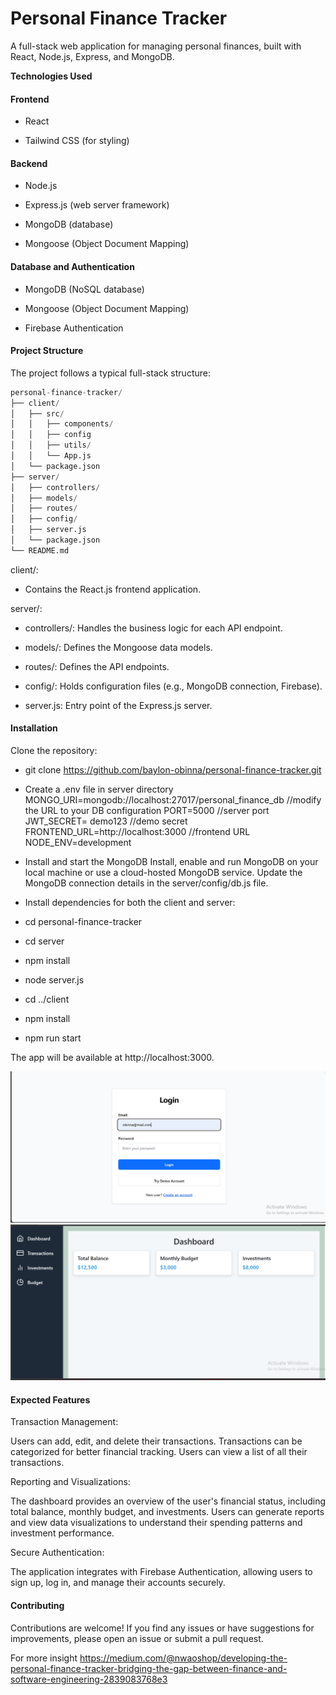 # Personal Finance Tracker

A full-stack web application for managing personal finances, built with React, Node.js, Express, and MongoDB.

**Technologies Used**

#### Frontend

- React

- Tailwind CSS (for styling)

#### Backend

- Node.js

- Express.js (web server framework)

- MongoDB (database)

- Mongoose (Object Document Mapping)
 
#### Database and Authentication

- MongoDB (NoSQL database)

- Mongoose (Object Document Mapping)

- Firebase Authentication

#### Project Structure

The project follows a typical full-stack structure:

```python
personal-finance-tracker/
├── client/
│   ├── src/
│   │   ├── components/
│   │   ├── config
│   │   ├── utils/
│   │   └── App.js
│   └── package.json
├── server/
│   ├── controllers/
│   ├── models/
│   ├── routes/
│   ├── config/
│   ├── server.js
│   └── package.json
└── README.md
```

client/: 

- Contains the React.js frontend application.


server/:

- controllers/: Handles the business logic for each API endpoint.

- models/: Defines the Mongoose data models.

- routes/: Defines the API endpoints.

- config/: Holds configuration files (e.g., MongoDB connection, Firebase).

- server.js: Entry point of the Express.js server.

#### Installation

Clone the repository:

- git clone https://github.com/baylon-obinna/personal-finance-tracker.git

- Create a .env file in server directory
    MONGO_URI=mongodb://localhost:27017/personal_finance_db //modify the URL to your DB configuration
    PORT=5000 //server port
    JWT_SECRET= demo123 //demo secret
    FRONTEND_URL=http://localhost:3000 //frontend URL
    NODE_ENV=development

- Install and start the MongoDB
    Install, enable and run MongoDB on your local machine or use a cloud-hosted MongoDB service.
    Update the MongoDB connection details in the server/config/db.js file.

- Install dependencies for both the client and server:

- cd personal-finance-tracker

- cd server

- npm install

- node server.js

- cd ../client

- npm install 

- npm run start

The app will be available at http://localhost:3000.


![alt text](<Screenshot (224).png>) ![alt text](<Screenshot (225).png>)

#### Expected Features

Transaction Management:

Users can add, edit, and delete their transactions.
Transactions can be categorized for better financial tracking.
Users can view a list of all their transactions.


Reporting and Visualizations:

The dashboard provides an overview of the user's financial status, including total balance, monthly budget, and investments.
Users can generate reports and view data visualizations to understand their spending patterns and investment performance.


Secure Authentication:

The application integrates with Firebase Authentication, allowing users to sign up, log in, and manage their accounts securely.



#### Contributing

Contributions are welcome! If you find any issues or have suggestions for improvements, please open an issue or submit a pull request.

For more insight https://medium.com/@nwaoshop/developing-the-personal-finance-tracker-bridging-the-gap-between-finance-and-software-engineering-2839083768e3